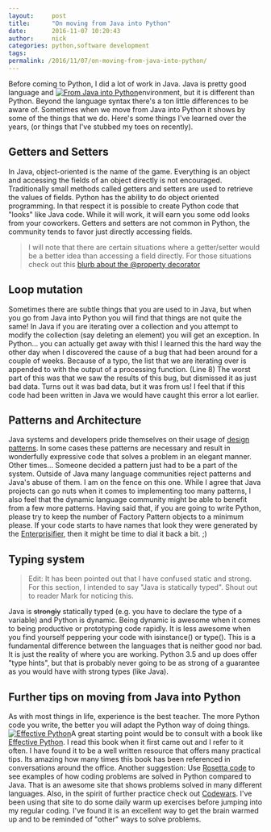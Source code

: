 ```yaml
---
layout:     post
title:      "On moving from Java into Python"
date:       2016-11-07 10:20:43
author:     nick
categories: python,software development
tags:  
permalink: /2016/11/07/on-moving-from-java-into-python/
---
```

Before coming to Python, I did a lot of work in Java. Java is pretty good language and [![From Java into Python](https://ironboundsoftware.com/blog-imgs/uploads/2016/11/imageedit_12_9004307411.gif)](https://ironboundsoftware.com/blog-imgs/uploads/2016/11/imageedit_12_9004307411.gif)environment, but it is different than Python. Beyond the language syntax there's a ton little differences to be aware of. Sometimes when we move from Java into Python it shows by some of the things that we do. Here's some things I've learned over the years, (or things that I've stubbed my toes on recently).

## Getters and Setters

In Java, object-oriented is the name of the game. Everything is an object and accessing the fields of an object directly is not encouraged. Traditionally small methods called getters and setters are used to retrieve the values of fields. Python has the ability to do object oriented programming. In that respect it is possible to create Python code that "looks" like Java code. While it will work, it will earn you some odd looks from your coworkers. Getters and setters are not common in Python, the community tends to favor just directly accessing fields. 

> I will note that there are certain situations where a getter/setter would be a better idea than accessing a field directly. For those situations check out this [blurb about the @property decorator](https://stackoverflow.com/questions/6618002/python-property-versus-getters-and-setters#6618176)

## Loop mutation

Sometimes there are subtle things that you are used to in Java, but when you go from Java into Python you will find that things are not quite the same! In Java if you are iterating over a collection and you attempt to modify the collection (say deleting an element) you will get an exception. In Python... you can actually get away with this! I learned this the hard way the other day when I discovered the cause of a bug that had been around for a couple of weeks.  Because of a typo, the list that we are iterating over is appended to with the output of a processing function. (Line 8) The worst part of this was that we saw the results of this bug, but dismissed it as just bad data. Turns out it was bad data, but it was from us! I feel that if this code had been written in Java we would have caught this error a lot earlier. 

## Patterns and Architecture

Java systems and developers pride themselves on their usage of [design patterns](http://amzn.to/2gpIQZp). In some cases these patterns are necessary and result in wonderfully expressive code that solves a problem in an elegant manner. Other times... Someone decided a pattern just had to be a part of the system. Outside of Java many language communities reject patterns and Java's abuse of them. I am on the fence on this one. While I agree that Java projects can go nuts when it comes to implementing too many patterns, I also feel that the dynamic language community might be able to benefit from a few more patterns. Having said that, if you are going to write Python, please try to keep the number of Factory Pattern objects to a minimum please. If your code starts to have names that look they were generated by the [Enterprisifier](http://projects.haykranen.nl/java/), then it might be time to dial it back a bit. ;) 

## Typing system

> Edit: It has been pointed out that I have confused static and strong. For this section, I intended to say "Java is statically typed". Shout out to reader Mark for noticing this.

Java is ~~strongly~~ statically typed (e.g. you have to declare the type of a variable) and Python is dynamic. Being dynamic is awesome when it comes to being productive or prototyping code rapidly. It is less awesome when you find yourself peppering your code with isinstance() or type(). This is a fundamental difference between the languages that is neither good nor bad. It is just the reality of where you are working. Python 3.5 and up does offer "type hints", but that is probably never going to be as strong of a guarantee as you would have with strong types (like Java). 

## Further tips on moving from Java into Python

As with most things in life, experience is the best teacher. The more Python code you write, the better you will adapt the Python way of doing things. [![Effective Python](https://ironboundsoftware.com/blog-imgs/uploads/2016/11/51G2L3Ghp5L._SX322_BO1204203200_-e1478379702469.jpg)](http://amzn.to/2gpMy59)A great starting point would be to consult with a book like [Effective Python](http://amzn.to/2gpMy59). I read this book when it first came out and I refer to it often. I have found it to be a well written resource that offers many practical tips. Its amazing how many times this book has been referenced in conversations around the office. Another suggestion: Use [Rosetta code](http://rosettacode.org/wiki/Rosetta_Code) to see examples of how coding problems are solved in Python compared to Java. That is an awesome site that shows problems solved in many different languages. Also, in the spirit of further practice check out [Codewars](https://www.codewars.com/kata). I've been using that site to do some daily warm up exercises before jumping into my regular coding. I've found it is an excellent way to get the brain warmed up and to be reminded of "other" ways to solve problems.
